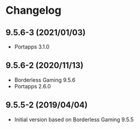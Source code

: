 # Changelog

## 9.5.6-3 (2021/01/03)

* Portapps 3.1.0

## 9.5.6-2 (2020/11/13)

* Borderless Gaming 9.5.6
* Portapps 2.6.0

## 9.5.5-2 (2019/04/04)

* Initial version based on Borderless Gaming 9.5.5
